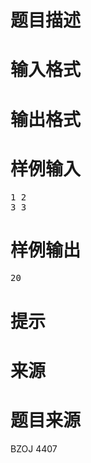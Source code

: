

# 题目描述



# 输入格式


<div class="content">

# 输出格式


<div class="content">

# 样例输入


<pre>1 2
3 3 
</pre>

# 样例输出


<pre>20
</pre>

# 提示



# 来源



# 题目来源


<p>
BZOJ 4407
</p>
